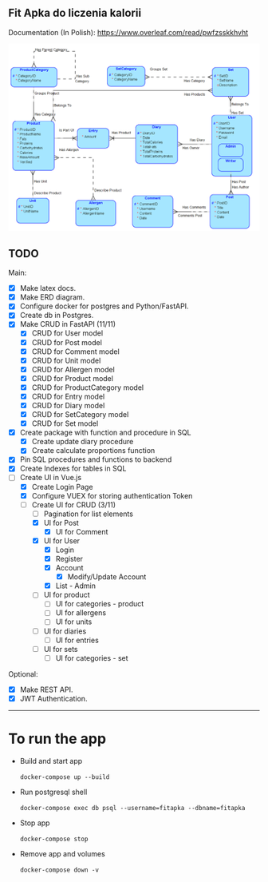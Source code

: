 ## Fit Apka do liczenia kalorii

Documentation (In Polish):
https://www.overleaf.com/read/pwfzsskkhvht

![alt text](fitapka_erd.png "ERD Diagram")

## TODO
Main:
- [x] Make latex docs.
- [x] Make ERD diagram.
- [x] Configure docker for postgres and Python/FastAPI.
- [x] Create db in Postgres.
- [x] Make CRUD in FastAPI (11/11)
    - [x] CRUD for User model
    - [x] CRUD for Post model
    - [x] CRUD for Comment model
    - [x] CRUD for Unit model
    - [x] CRUD for Allergen model
    - [x] CRUD for Product model
    - [x] CRUD for ProductCategory model
    - [x] CRUD for Entry model
    - [x] CRUD for Diary model
    - [x] CRUD for SetCategory model
    - [x] CRUD for Set model
- [x] Create package with function and procedure in SQL
  - [x] Create update diary procedure
  - [x] Create calculate proportions function
- [x] Pin SQL procedures and functions to backend
- [x] Create Indexes for tables in SQL
- [ ] Create UI in Vue.js
  - [x] Create Login Page
  - [x] Configure VUEX for storing authentication Token
  - [ ] Create UI for CRUD (3/11)
    - [ ] Pagination for list elements
    - [x] UI for Post
      - [x] UI for Comment
    - [x] UI for User
      - [x] Login
      - [x] Register
      - [x] Account
        - [x] Modify/Update Account
      - [x] List - Admin
    - [ ] UI for product
      - [ ] UI for categories - product
      - [ ] UI for allergens
      - [ ] UI for units
    - [ ] UI for diaries
      - [ ] UI for entries
    - [ ] UI for sets
      - [ ] UI for categories - set

Optional:
- [x] Make REST API.
- [x] JWT Authentication.

---
# To run the app
- Build and start app
    
  ```docker-compose up --build```
- Run postgresql shell
  
  ```docker-compose exec db psql --username=fitapka --dbname=fitapka```
- Stop app

  ```docker-compose stop```
- Remove app and volumes

  ```docker-compose down -v```